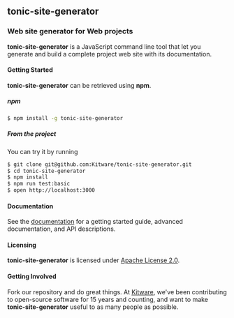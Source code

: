 ## tonic-site-generator

### Web site generator for Web projects

**tonic-site-generator** is a JavaScript command line tool that let you generate
and build a complete project web site with its documentation.

#### Getting Started

**tonic-site-generator** can be retrieved using **npm**. 

##### npm

```bash
$ npm install -g tonic-site-generator
```

##### From the project

You can try it by running 

```bash
$ git clone git@github.com:Kitware/tonic-site-generator.git
$ cd tonic-site-generator
$ npm install 
$ npm run test:basic
$ open http://localhost:3000
```

#### Documentation

See the [documentation](https://kitware.github.io/tonic-site-generator) for a
getting started guide, advanced documentation, and API descriptions.

#### Licensing

**tonic-site-generator** is licensed under [Apache License 2.0](LICENSE).

#### Getting Involved

Fork our repository and do great things. At [Kitware](http://www.kitware.com),
we've been contributing to open-source software for 15 years and counting, and
want to make **tonic-site-generator** useful to as many people as possible.
